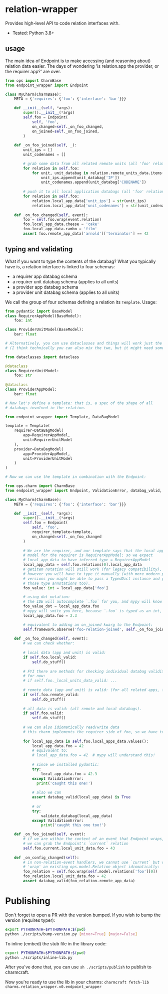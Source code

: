 # relation-wrapper

Provides high-level API to code relation interfaces with.

- Tested: Python 3.8+

## usage

The main idea of Endpoint is to make accessing (and reasoning about) 
relation data easier. The days of wondering 'is relation.app the provider, or the requirer app?'
are over.

```python
from ops import CharmBase
from endpoint_wrapper import Endpoint

class MyCharm(CharmBase):
    META = {'requires': {'foo': {'interface': 'bar'}}}

    def __init__(self, *args):
        super().__init__(*args)
        self.foo = Endpoint(
            self, 'foo',
            on_changed=self._on_foo_changed,
            on_joined=self._on_foo_joined,
        )
        
    def _on_foo_joined(self, _):
        unit_ips = []
        unit_codenames = []

        # grab some data from all related remote units (all 'foo' relations!)
        for relation in self.foo:
            for unit, unit_databag in relation.remote_units_data.items():
                unit_ips.append(unit_databag['IP'])
                unit_codenames.append(unit_databag['CODENAME'])
        
        # push it to all local application databags (all 'foo' relations!)
        for relation in self.foo:
            relation.local_app_data['unit_ips'] = str(unit_ips)
            relation.local_app_data['unit_codenames'] = str(unit_codenames)
        
    def _on_foo_changed(self, event):
        foo = self.foo.wrap(event.relation)  
        foo.local_app_data.cheese = 'cake'
        foo.local_app_data.rambo = 'film'
        assert foo.remote_app_data['arnold']['terminator'] == 42
```

## typing and validating

What if you want to type the contents of the databag?
What you typically have is, a relation interface is linked to four schemas:
 - a requirer app databag schema
 - a requirer unit databag schema (applies to all units)
 - a provider app databag schema
 - a provider unit databag schema (applies to all units)

We call the group of four schemas defining a relation its `Template`.
Usage:

```python
from pydantic import BaseModel
class RequirerAppModel(BaseModel):
    foo: int

class ProviderUnitModel(BaseModel):
    bar: float

# Alternatively, you can use dataclasses and things will work just the same
# (I think technically you can also mix the two, but it might need some testing)

from dataclasses import dataclass

@dataclass
class RequirerUnitModel:
    foo: str
    
@dataclass
class ProviderAppModel:
    bar: float

# Now let's define a template: that is, a spec of the shape of all 
# databags involved in the relation.

from endpoint_wrapper import Template, DataBagModel

template = Template(
    requirer=DataBagModel(
        app=RequirerAppModel, 
        unit=RequirerUnitModel
    ),
    provider=DataBagModel(
        app=ProviderAppModel, 
        unit=ProviderUnitModel
    )
)

# Now we can use the template in combination with the Endpoint:

from ops.charm import CharmBase
from endpoint_wrapper import Endpoint, ValidationError, databag_valid, validate_databag

class MyCharm(CharmBase):
    META = {'requires': {'foo': {'interface': 'bar'}}}

    def __init__(self, *args):
        super().__init__(*args)
        self.foo = Endpoint(
            self, 'foo',
            requirer_template=template,
            on_changed=self._on_foo_changed
        )
        
        # We are the requirer, and our template says that the local app data 
        # model for the requirer is RequirerAppModel; so we expect 
        # local_app_data to have inferred type = RequirerAppModel
        local_app_data = self.foo.relations[0].local_app_data
        # getitem notation will still work (for legacy compatibility), 
        # however you will have to type it manually (with more modern python 
        # versions you might be able to pass a TypedDict instance and get 
        # those type annotations too). 
        foo_value: int = local_app_data['foo']

        # using dot notation:
        # the IDE will autocomplete `.foo` for you, and mypy will know that foo_value_dot: int 
        foo_value_dot = local_app_data.foo
        # mypy will smite you here, because `.foo` is typed as an int, and 2.3 is a float...
        local_app_data.foo = 2.3

        # equivalent to adding an on_joined kwarg to the Endpoint:
        self.framework.observe('foo-relation-joined', self._on_foo_joined)
        
    def _on_foo_changed(self, event):
        # we can check whether:
        
        # local data (app and unit) is valid:
        if self.foo.local_valid:
            self.do_stuff() 
            
        # FYI there are methods for checking individual databag validity, but they are private
        # for now:
        # if self.foo._local_units_data_valid: ...
            
        # remote data (app and unit) is valid: (for all related apps, for all related units).
        if self.foo.remote_valid:
            self.do_stuff()  
            
        # all data is valid: (all remote and local databags).
        if self.foo.valid:
            self.do_stuff()  
            
        # we can also idiomatically read/write data
        # this charm implements the requirer side of foo, so we have to look at RequirerAppModel.
        
        for local_app_data in self.foo.local_apps_data.values():
            local_app_data.foo = 42
            # equivalent to:
            # local_app_data.foo = 42  # mypy will understand this!
            
            # since we installed pydantic:
            try:
                local_app_data.foo = 42.3
            except ValidationError: 
              print('caught this one!')
                
            # also we can
            assert databag_valid(local_app_data) is True
            
            # or
            try:
                validate_databag(local_app_data)
            except ValidationError:
                print('caught this one too!')

    def _on_foo_joined(self, event):
        # if we are within the context of an event that Endpoint wraps, 
        # we can grab the Endpoint's `current` relation
        self.foo.current.local_unit_data.foo = 43
    
    def _on_config_changed(self):
        # in non-relation-event handlers, we cannot use `current` but we can 
        # 'wrap' an existing ops.model.Relation object idiomatically:
        foo_relation = self.foo.wrap(self.model.relations['foo'][0])
        foo_relation.local_unit_data.foo = 42
        assert databag_valid(foo_relation.remote_app_data)
```

# Publishing

Don't forget to open a PR with the version bumped.
If you wish to bump the version (requires typer):
```sh 
export PYTHONPATH=$PYTHONPATH:$(pwd)
python ./scripts/bump-version.py [minor=True] [major=False]
```

To inline (embed) the stub file in the library code:
```sh 
export PYTHONPATH=$PYTHONPATH:$(pwd)
python ./scripts/inline-lib.py
```

After you've done that, you can use `sh ./scripts/publish` to publish to charmcraft.

Now you're ready to use the lib in your charms:
`charmcraft fetch-lib charms.relation_wrapper.v0.endpoint_wrapper`


